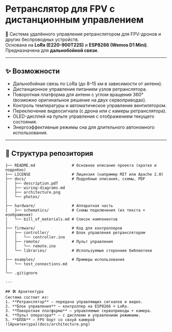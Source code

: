 # Ретранслятор для FPV с дистанционным управлением

📡 Система удалённого управления ретранслятором для FPV-дронов и других беспроводных устройств.  
Основана на **LoRa (E220-900T22S)** и **ESP8266 (Wemos D1 Mini)**.  
Предназначена для **дальнобойной связи**.

---

## ✨ Возможности
- Дальнобойная связь по LoRa (до 8–15 км в зависимости от антенн).  
- Дистанционное управление питанием узлов ретранслятора.  
- Поворотная платформа для антенн с углом вращения 360° (возможно оригинальное решение на двух сервоприводах).  
- Контроль температуры и автоматическое управление вентилятором.  
- Переключение видеосигнала (с дрона или с камеры ретранслятора).  
- OLED-дисплей на пульте управления с отображением текущего состояния.  
- Энергоэффективные режимы сна для длительного автономного использования.  

---

## 📂 Структура репозитория
```lora-dx/
├── README.md                # Основное описание проекта (кратко и подробно)
├── LICENSE                  # Лицензия (например MIT или Apache 2.0)
├── docs/                    # Подробные описания, схемы, PDF
│   ├── description.pdf
│   ├── wiring-diagrams.md
│   ├── architecture.png
│   └── photos/
│
├── hardware/                # Аппаратная часть
│   ├── schematics/          # Схемы подключения (из текста + изображения)
│   └── bill_of_materials.md # Список компонентов
│
├── firmware/                # Код для контроллеров
│   ├── controller/          # Блок управления ретранслятором
│   │   └── controller.ino
│   ├── remote/              # Пульт управления
│   │   └── remote.ino
│   └── libraries/           # Используемые сторонние библиотеки
│
├── examples/                # Примеры использования
│   └── test_connections.md
│
└── .gitignore

---

## 🛠️ Архитектура
Система состоит из:
1. **Ретранслятор** — передача управляющих сигналов и видео.  
2. **Блок управления** — контроллер на ESP8266 + LoRa.  
3. **Поворотная платформа** — управляемые сервоприводы + камера.  
4. **Пульт оператора** — с дисплеем и управлением режимами.
5. **БПЛА** — FPV борт со своуй камерой
![Архитектура](docs/architecture.png)

